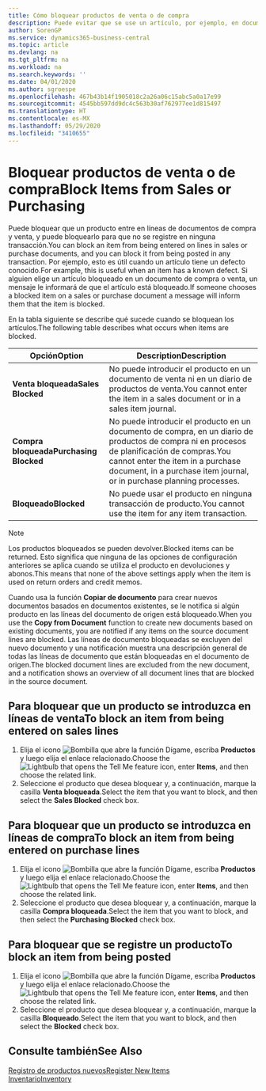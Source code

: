 ```yaml
---
title: Cómo bloquear productos de venta o de compra
description: Puede evitar que se use un artículo, por ejemplo, en documentos de compra o venta.
author: SorenGP
ms.service: dynamics365-business-central
ms.topic: article
ms.devlang: na
ms.tgt_pltfrm: na
ms.workload: na
ms.search.keywords: ''
ms.date: 04/01/2020
ms.author: sgroespe
ms.openlocfilehash: 467b43b14f1905018c2a26a06c15abc5a0a17e99
ms.sourcegitcommit: 4545bb597dd9dc4c563b30af762977ee1d815497
ms.translationtype: HT
ms.contentlocale: es-MX
ms.lasthandoff: 05/29/2020
ms.locfileid: "3410655"
---
```

# <a name="block-items-from-sales-or-purchasing"></a><span data-ttu-id="03bf0-103">Bloquear productos de venta o de compra</span><span class="sxs-lookup"><span data-stu-id="03bf0-103">Block Items from Sales or Purchasing</span></span>
<span data-ttu-id="03bf0-104">Puede bloquear que un producto entre en líneas de documentos de compra y venta, y puede bloquearlo para que no se registre en ninguna transacción.</span><span class="sxs-lookup"><span data-stu-id="03bf0-104">You can block an item from being entered on lines in sales or purchase documents, and you can block it from being posted in any transaction.</span></span> <span data-ttu-id="03bf0-105">Por ejemplo, esto es útil cuando un artículo tiene un defecto conocido.</span><span class="sxs-lookup"><span data-stu-id="03bf0-105">For example, this is useful when an item has a known defect.</span></span> <span data-ttu-id="03bf0-106">Si alguien elige un artículo bloqueado en un documento de compra o venta, un mensaje le informará de que el artículo está bloqueado.</span><span class="sxs-lookup"><span data-stu-id="03bf0-106">If someone chooses a blocked item on a sales or purchase document a message will inform them that the item is blocked.</span></span>

<span data-ttu-id="03bf0-107">En la tabla siguiente se describe qué sucede cuando se bloquean los artículos.</span><span class="sxs-lookup"><span data-stu-id="03bf0-107">The following table describes what occurs when items are blocked.</span></span>  

|<span data-ttu-id="03bf0-108">Opción</span><span class="sxs-lookup"><span data-stu-id="03bf0-108">Option</span></span>|<span data-ttu-id="03bf0-109">Description</span><span class="sxs-lookup"><span data-stu-id="03bf0-109">Description</span></span>|  
|--------------------|------------|  
|<span data-ttu-id="03bf0-110">**Venta bloqueada**</span><span class="sxs-lookup"><span data-stu-id="03bf0-110">**Sales Blocked**</span></span>|<span data-ttu-id="03bf0-111">No puede introducir el producto en un documento de venta ni en un diario de productos de venta.</span><span class="sxs-lookup"><span data-stu-id="03bf0-111">You cannot enter the item in a sales document or in a sales item journal.</span></span>|  
|<span data-ttu-id="03bf0-112">**Compra bloqueada**</span><span class="sxs-lookup"><span data-stu-id="03bf0-112">**Purchasing Blocked**</span></span>|<span data-ttu-id="03bf0-113">No puede introducir el producto en un documento de compra, en un diario de productos de compra ni en procesos de planificación de compras.</span><span class="sxs-lookup"><span data-stu-id="03bf0-113">You cannot enter the item in a purchase document, in a purchase item journal, or in purchase planning processes.</span></span>|  
|<span data-ttu-id="03bf0-114">**Bloqueado**</span><span class="sxs-lookup"><span data-stu-id="03bf0-114">**Blocked**</span></span>|<span data-ttu-id="03bf0-115">No puede usar el producto en ninguna transacción de producto.</span><span class="sxs-lookup"><span data-stu-id="03bf0-115">You cannot use the item for any item transaction.</span></span>|  

> [!NOTE]
> <span data-ttu-id="03bf0-116">Los productos bloqueados se pueden devolver.</span><span class="sxs-lookup"><span data-stu-id="03bf0-116">Blocked items can be returned.</span></span> <span data-ttu-id="03bf0-117">Esto significa que ninguna de las opciones de configuración anteriores se aplica cuando se utiliza el producto en devoluciones y abonos.</span><span class="sxs-lookup"><span data-stu-id="03bf0-117">This means that none of the above settings apply when the item is used on return orders and credit memos.</span></span>

<span data-ttu-id="03bf0-118">Cuando usa la función **Copiar de documento** para crear nuevos documentos basados en documentos existentes, se le notifica si algún producto en las líneas del documento de origen está bloqueado.</span><span class="sxs-lookup"><span data-stu-id="03bf0-118">When you use the **Copy from Document** function to create new documents based on existing documents, you are notified if any items on the source document lines are blocked.</span></span> <span data-ttu-id="03bf0-119">Las líneas de documento bloqueadas se excluyen del nuevo documento y una notificación muestra una descripción general de todas las líneas de documento que están bloqueadas en el documento de origen.</span><span class="sxs-lookup"><span data-stu-id="03bf0-119">The blocked document lines are excluded from the new document, and a notification shows an overview of all document lines that are blocked in the source document.</span></span>

## <a name="to-block-an-item-from-being-entered-on-sales-lines"></a><span data-ttu-id="03bf0-120">Para bloquear que un producto se introduzca en líneas de venta</span><span class="sxs-lookup"><span data-stu-id="03bf0-120">To block an item from being entered on sales lines</span></span>  
1.  <span data-ttu-id="03bf0-121">Elija el icono ![Bombilla que abre la función Dígame](media/ui-search/search_small.png "Dígame qué desea hacer"), escriba **Productos** y luego elija el enlace relacionado.</span><span class="sxs-lookup"><span data-stu-id="03bf0-121">Choose the ![Lightbulb that opens the Tell Me feature](media/ui-search/search_small.png "Tell me what you want to do") icon, enter **Items**, and then choose the related link.</span></span>  
2.  <span data-ttu-id="03bf0-122">Seleccione el producto que desea bloquear y, a continuación, marque la casilla **Venta bloqueada**.</span><span class="sxs-lookup"><span data-stu-id="03bf0-122">Select the item that you want to block, and then select the **Sales Blocked** check box.</span></span>  

## <a name="to-block-an-item-from-being-entered-on-purchase-lines"></a><span data-ttu-id="03bf0-123">Para bloquear que un producto se introduzca en líneas de compra</span><span class="sxs-lookup"><span data-stu-id="03bf0-123">To block an item from being entered on purchase lines</span></span>  
1.  <span data-ttu-id="03bf0-124">Elija el icono ![Bombilla que abre la función Dígame](media/ui-search/search_small.png "Dígame qué desea hacer"), escriba **Productos** y luego elija el enlace relacionado.</span><span class="sxs-lookup"><span data-stu-id="03bf0-124">Choose the ![Lightbulb that opens the Tell Me feature](media/ui-search/search_small.png "Tell me what you want to do") icon, enter **Items**, and then choose the related link.</span></span>  
2.  <span data-ttu-id="03bf0-125">Seleccione el producto que desea bloquear y, a continuación, marque la casilla **Compra bloqueada**.</span><span class="sxs-lookup"><span data-stu-id="03bf0-125">Select the item that you want to block, and then select the **Purchasing Blocked** check box.</span></span>  

## <a name="to-block-an-item-from-being-posted"></a><span data-ttu-id="03bf0-126">Para bloquear que se registre un producto</span><span class="sxs-lookup"><span data-stu-id="03bf0-126">To block an item from being posted</span></span>
1. <span data-ttu-id="03bf0-127">Elija el icono ![Bombilla que abre la función Dígame](media/ui-search/search_small.png "Dígame qué desea hacer"), escriba **Productos** y luego elija el enlace relacionado.</span><span class="sxs-lookup"><span data-stu-id="03bf0-127">Choose the ![Lightbulb that opens the Tell Me feature](media/ui-search/search_small.png "Tell me what you want to do") icon, enter **Items**, and then choose the related link.</span></span>
2. <span data-ttu-id="03bf0-128">Seleccione el producto que desea bloquear y, a continuación, marque la casilla **Bloqueado**.</span><span class="sxs-lookup"><span data-stu-id="03bf0-128">Select the item that you want to block, and then select the **Blocked** check box.</span></span>

## <a name="see-also"></a><span data-ttu-id="03bf0-129">Consulte también</span><span class="sxs-lookup"><span data-stu-id="03bf0-129">See Also</span></span>  
[<span data-ttu-id="03bf0-130">Registro de productos nuevos</span><span class="sxs-lookup"><span data-stu-id="03bf0-130">Register New Items</span></span>](inventory-how-register-new-items.md)  
[<span data-ttu-id="03bf0-131">Inventario</span><span class="sxs-lookup"><span data-stu-id="03bf0-131">Inventory</span></span>](inventory-manage-inventory.md)  
